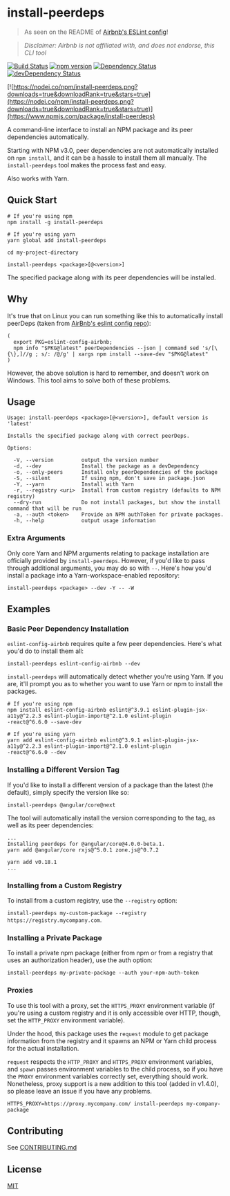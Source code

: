 # install-peerdeps

> As seen on the README of [Airbnb's ESLint config](https://www.npmjs.com/package/eslint-config-airbnb)!

> _Disclaimer: Airbnb is not affiliated with, and does not endorse, this CLI tool_

[![Build Status](https://travis-ci.org/nathanhleung/install-peerdeps.png?branch=master)](https://travis-ci.org/nathanhleung/install-peerdeps) [![npm version](https://badge.fury.io/js/install-peerdeps.svg)](https://www.npmjs.com/package/install-peerdeps) [![Dependency Status](https://david-dm.org/nathanhleung/install-peerdeps.svg)](https://david-dm.org/nathanhleung/install-peerdeps) [![devDependency Status](https://david-dm.org/nathanhleung/install-peerdeps/dev-status.svg)](https://david-dm.org/nathanhleung/install-peerdeps?type=dev)

[![https://nodei.co/npm/install-peerdeps.png?downloads=true&downloadRank=true&stars=true](https://nodei.co/npm/install-peerdeps.png?downloads=true&downloadRank=true&stars=true)](https://www.npmjs.com/package/install-peerdeps)


A command-line interface to install an NPM package and its peer dependencies automatically.

Starting with NPM v3.0, peer dependencies are not  automatically installed on `npm install`, and it can be a hassle to install them all manually. The `install-peerdeps` tool makes the process fast and easy.

Also works with Yarn.

## Quick Start
```
# If you're using npm
npm install -g install-peerdeps

# If you're using yarn
yarn global add install-peerdeps

cd my-project-directory

install-peerdeps <package>[@<version>]
```

The specified package along with its peer dependencies will be installed.

## Why
It's true that on Linux you can run something like this to automatically install peerDeps (taken from [AirBnb's eslint config repo](https://github.com/airbnb/javascript)):

```
(
  export PKG=eslint-config-airbnb;
  npm info "$PKG@latest" peerDependencies --json | command sed 's/[\{\},]//g ; s/: /@/g' | xargs npm install --save-dev "$PKG@latest"
)
```

However, the above solution is hard to remember, and doesn't work on Windows. This tool aims to solve both of these problems.

## Usage
```
Usage: install-peerdeps <package>[@<version>], default version is 'latest'

Installs the specified package along with correct peerDeps.

Options:

  -V, --version         output the version number
  -d, --dev             Install the package as a devDependency
  -o, --only-peers      Install only peerDependencies of the package
  -S, --silent          If using npm, don't save in package.json
  -Y, --yarn            Install with Yarn
  -r, --registry <uri>  Install from custom registry (defaults to NPM registry)
  --dry-run             Do not install packages, but show the install command that will be run
  -a, --auth <token>    Provide an NPM authToken for private packages.
  -h, --help            output usage information

```

### Extra Arguments
Only core Yarn and NPM arguments relating to package installation are officially provided by `install-peerdeps`. However, if you'd like to pass through additional arguments, you may do so with `--`. Here's how you'd install a package into a Yarn-workspace-enabled repository:

`install-peerdeps <package> --dev -Y -- -W`

## Examples
### Basic Peer Dependency Installation
`eslint-config-airbnb` requires quite a few peer dependencies. Here's what you'd do to install them all:

`install-peerdeps eslint-config-airbnb --dev`

`install-peerdeps` will automatically detect whether you're using Yarn. If you are, it'll prompt you as to whether you want to use Yarn or npm to install the packages.

```
# If you're using npm
npm install eslint-config-airbnb eslint@^3.9.1 eslint-plugin-jsx-a11y@^2.2.3 eslint-plugin-import@^2.1.0 eslint-plugin
-react@^6.6.0 --save-dev

# If you're using yarn
yarn add eslint-config-airbnb eslint@^3.9.1 eslint-plugin-jsx-a11y@^2.2.3 eslint-plugin-import@^2.1.0 eslint-plugin
-react@^6.6.0 --dev
```

### Installing a Different Version Tag
If you'd like to install a different version of a package than the latest (the default), simply specify the version like so:

`install-peerdeps @angular/core@next`

The tool will automatically install the version corresponding to the tag, as well as its peer dependencies:

```
...
Installing peerdeps for @angular/core@4.0.0-beta.1.
yarn add @angular/core rxjs@^5.0.1 zone.js@^0.7.2

yarn add v0.18.1
...
```

### Installing from a Custom Registry
To install from a custom registry, use the `--registry` option:

`install-peerdeps my-custom-package --registry https://registry.mycompany.com`.

### Installing a Private Package
To install a private npm package (either from npm or from a registry that uses an authorization header), use the auth option:

`install-peerdeps my-private-package --auth your-npm-auth-token`

### Proxies
To use this tool with a proxy, set the `HTTPS_PROXY` environment variable (if you're using a custom registry and it is only accessible over HTTP, though, set the `HTTP_PROXY` environment variable).

Under the hood, this package uses the `request` module to get package information from the registry and it spawns an NPM or Yarn child process for the actual installation.

`request` respects the `HTTP_PROXY` and `HTTPS_PROXY` environment variables, and `spawn` passes environment variables to the child process, so if you have the `PROXY` environment variables correctly set, everything should work. Nonetheless, proxy support is a new addition to this tool (added in v1.4.0), so please leave an issue if you have any problems.

`HTTPS_PROXY=https://proxy.mycompany.com/ install-peerdeps my-company-package`

## Contributing
See [CONTRIBUTING.md](https://github.com/nathanhleung/install-peerdeps/blob/master/CONTRIBUTING.md)

## License
[MIT](https://github.com/nathanhleung/install-peerdeps/blob/master/LICENSE)
